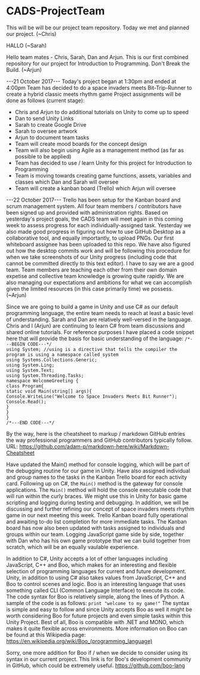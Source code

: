# CADS-ProjectTeam

This will be will be our project team repository.  Today we met and planned our project. (~Chris)

HALLO (~Sarah)

Hello team mates - Chris, Sarah, Dan and Arjun. This is our first combined repository for our project for Introduction to Programming. Don't Break the Build. (~Arjun)


---21 October 2017---
Today's project began at 1:30pm and ended at 4:00pm
Team has decided to do a space invaders meets Bit-Trip-Runner to create a hybrid classic meets rhythm game
Project assignments will be done as follows (current stage):
- Chris and Arjun to do additional tutorials on Unity to come up to speed
- Dan to send Unity Links
- Sarah to create Google Drive
- Sarah to oversee artwork
- Arjun to document team tasks
- Team will create mood boards for the concept design
- Team will also begin using Agile as a management method (as far as possible to be applied)
- Team has decided to use / learn Unity for this project for Introduction to Programming
- Team is moving towards creating game functions, assets, variables and classes which Dan and Sarah will oversee
- Team will create a kanban board (Trello) which Arjun will oversee


---22 October 2017---
Trello has been setup for the Kanban board and scrum management system. All four team members / contributors have been signed up and provided with administration rights. Based on yesterday's project goals, the CADS team will meet again in this coming week to assess progress for each individually-assigned task. Yesterday we also made good progress in figuring out how to use GitHub Desktop as a collaborative tool, and equally importantly, to upload PNGs. Our first whiteboard assignee has been uploaded to this repo. We have also figured out how the desktop commits work and will be following this procedure for when we take screenshots of our Unity progress (including code that cannot be committed directly to this text editor). I have to say we are  a good team. Team members are teaching each other from their own domain expetise and collective team knowledge is growing quite rapidly. We are also managing our expectations and ambitions for what we can accomplish given the limited resources (in this case primarily time) we possess. (~Arjun)


Since we are going to build a game in Unity and use C# as our default programming language, the entire team needs to reach at least a basic level of understanding. Sarah and Dan are relatively well-versed in the language. Chris and I (Arjun) are continuing to learn C# from team discussions and shared online tutorials. For reference purposes I have placed a code snippet here that will provide the basis for basic understanding of the language:
`/*---BEGIN CODE---*/`<br/>
`using System; //using is a directive that tells the compiler the program is using a namespace called system`<br/>
`using Systems.Collections.Generic;`<br/>
`using System.Ling;`<br/>
`using System.Text;`<br/>
`using System.Threading.Tasks;`<br/>
`namespace WelcomeGreeting {`<br/>
`class Program{`<br/>
`static void Main(string[] args){`<br/>
`Console.WriteLine("Welcome to Space Invaders Meets Bit Runner");`<br/>
`Console.Read();`<br/>
`}`<br/>
`}`<br/>
`}`<br/>
`/*---END CODE---*/`<br/>

By the way, here is the cheatsheet to markup / markdown GitHub entries the way professional programmers and GitHub contributors typically follow. URL: https://github.com/adam-p/markdown-here/wiki/Markdown-Cheatsheet

Have updated the Main() method for console logging, which will be part of the debugging routine for our game in Unity. Have also assigned individual and group names to the tasks in the Kanban Trello board for each activity card. Following up on C#, the `Main()` method is the gateway for console applications. The `Main()` method will hold the console executable code that will run within the curly braces. We might use this in Unity for basic game scripting and logging during testing and debugging. In addition, we will be discussing and further refining our concept of space invaders meets rhythm game in our next meeting this week. Trello Kanban board fully operational and awaiting to-do list completion for more immediate tasks. The Kanban board has now also been updated with tasks assigned to individuals and groups within our team. Logging JavaScript game side by side, together with Dan who has his own game prototype that we can build together from scratch, which will be an equally vaulable experience.

In addition to C#, Unity accepts a lot of other languages including JavaScript, C++ and Boo, which makes for an interesting and flexible selection of programming languages for current and future development. Unity, in addition to using C# also takes values from JavaScript, C++ and Boo to control scenes and logic. Boo is an interesting language that uses something called CLI (Common Language Interface) to execute its code. The code syntax for Boo is relatively simple, along the lines of Python. A sample of the code is as follows: `print "welcome to my game!"` The syntax is simple and easy to follow and since Unity accepts Boo as well it might be worth considering Boo for future projects and even simple tasks within this Unity Project. Best of all, Boo is compatible with .NET and MONO, which makes it quite flexible across environments. More information on Boo can be found at this Wikipedia page: https://en.wikipedia.org/wiki/Boo_(programming_language)

Sorry, one more addition for Boo if / when we decide to consider using its syntax in our current project. This link is for Boo's development community in GitHub, which could be extremely useful. https://github.com/boo-lang
